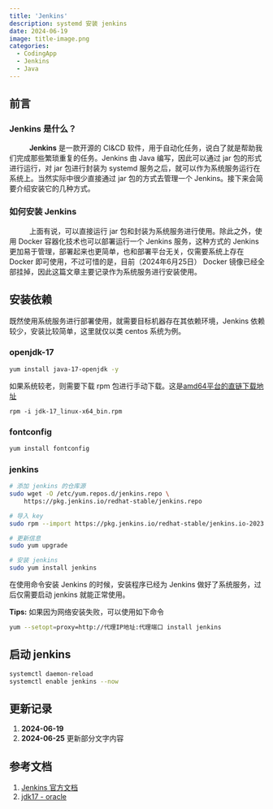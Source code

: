 ```yaml
---
title: 'Jenkins'
description: systemd 安装 jenkins
date: 2024-06-19
image: title-image.png
categories:
  - CodingApp
  - Jenkins
  - Java
---
```


## 前言

### Jenkins 是什么？

&nbsp;&nbsp;&nbsp;&nbsp;
&nbsp;&nbsp;&nbsp;&nbsp;
**Jenkins** 是一款开源的 CI&CD 软件，用于自动化任务，说白了就是帮助我们完成那些繁琐重复的任务。Jenkins 由 Java 编写，因此可以通过 jar 包的形式进行运行，对 jar 包进行封装为 systemd 服务之后，就可以作为系统服务运行在系统上。当然实际中很少直接通过 jar 包的方式去管理一个 Jenkins。接下来会简要介绍安装它的几种方式。

### 如何安装 Jenkins

&nbsp;&nbsp;&nbsp;&nbsp;
&nbsp;&nbsp;&nbsp;&nbsp;
上面有说，可以直接运行 jar 包和封装为系统服务进行使用。除此之外，使用 Docker 容器化技术也可以部署运行一个 Jenkins 服务，这种方式的 Jenkins 更加易于管理，部署起来也更简单，也和部署平台无关，仅需要系统上存在 Docker 即可使用，不过可惜的是，目前（2024年6月25日） Docker 镜像已经全部挂掉，因此这篇文章主要记录作为系统服务进行安装使用。

## 安装依赖

既然使用系统服务进行部署使用，就需要目标机器存在其依赖环境，Jenkins 依赖较少，安装比较简单，这里就仅以类 centos 系统为例。

### openjdk-17

```bash
yum install java-17-openjdk -y
```

如果系统较老，则需要下载 rpm 包进行手动下载。这是[amd64平台的直链下载地址](https://download.oracle.com/java/17/latest/jdk-17_linux-x64_bin.rpm)

```shell
rpm -i jdk-17_linux-x64_bin.rpm
```

### fontconfig

```bash
yum install fontconfig
```

### jenkins

```bash
# 添加 jenkins 的仓库源
sudo wget -O /etc/yum.repos.d/jenkins.repo \
    https://pkg.jenkins.io/redhat-stable/jenkins.repo

# 导入 key
sudo rpm --import https://pkg.jenkins.io/redhat-stable/jenkins.io-2023.key

# 更新信息
sudo yum upgrade

# 安装 jenkins
sudo yum install jenkins
```

在使用命令安装 Jenkins 的时候，安装程序已经为 Jenkins 做好了系统服务，过后仅需要启动 jenkins 就能正常使用。

**Tips:** 如果因为网络安装失败，可以使用如下命令

```bash
yum --setopt=proxy=http://代理IP地址:代理端口 install jenkins
```

## 启动 jenkins

```bash
systemctl daemon-reload
systemctl enable jenkins --now
```

## 更新记录

1. **2024-06-19** 
2. **2024-06-25** 更新部分文字内容

## 参考文档

1. [Jenkins 官方文档](https://www.jenkins.io/doc/book/installing/linux)
2. [jdk17 - oracle](https://www.oracle.com/java/technologies/downloads/#java17)